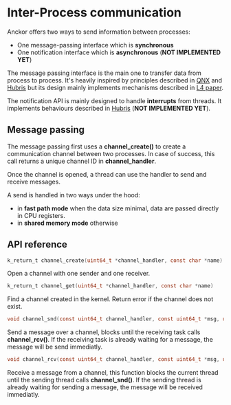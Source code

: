 # Inter-Process communication

Anckor offers two ways to send information between processes: 
- One message-passing interface which is **synchronous**
- One notification interface which is **asynchronous** (**NOT IMPLEMENTED YET**)

The message passing interface is the main one to transfer data from process to process. It's heavily inspired by principles described in [QNX](https://www.qnx.com/developers/docs/6.5.0SP1.update/com.qnx.doc.neutrino_sys_arch/ipc.html) and [Hubris](https://hubris.oxide.computer/reference/#ipc) but its design mainly implements mechanisms described in [L4 paper](https://dl.acm.org/doi/pdf/10.1145/173668.168633).

The notification API is mainly designed to handle **interrupts** from threads. It implements behaviours described in [Hubris](https://hubris.oxide.computer/reference/#_sending_messages)  (**NOT IMPLEMENTED YET**).

## Message passing

The message passing first uses a **channel_create()** to create a communication channel between two processes. In case of success, this call returns a unique channel ID in **channel_handler**.

Once the channel is opened, a thread can use the handler to send and receive messages.

A send is handled in two ways under the hood:
- in **fast path mode** when the data size minimal, data are passed directly in CPU registers.
- in **shared memory mode** otherwise

## API reference

```C
k_return_t channel_create(uint64_t *channel_handler, const char *name)
```

Open a channel with one sender and one receiver.

```C
k_return_t channel_get(uint64_t *channel_handler, const char *name)
```

Find a channel created in the kernel. Return error if the channel does not exist.

```C
void channel_snd(const uint64_t channel_handler, const uint64_t *msg, uint64_t msg_len)
```

Send a message over a channel, blocks until the receiving task calls **channel_rcv()**. If the receiving task is already waiting for a message, the message will be send immediatly.

```C
void channel_rcv(const uint64_t channel_handler, const uint64_t *msg, uint64_t *msg_len)
```
 
Receive a message from a channel, this function blocks the current thread until the sending thread calls **channel_snd()**. If the sending thread is already waiting for sending a message, the message will be received immediatly.